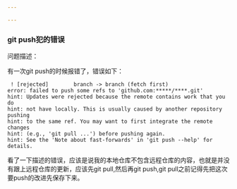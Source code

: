 ```yaml
---

---
```






### git push犯的错误

问题描述：

有一次git push的时候报错了，错误如下：

```shell
 ! [rejected]        branch -> branch (fetch first)
error: failed to push some refs to 'github.com:*****/****.git'
hint: Updates were rejected because the remote contains work that you do
hint: not have locally. This is usually caused by another repository pushing
hint: to the same ref. You may want to first integrate the remote changes
hint: (e.g., 'git pull ...') before pushing again.
hint: See the 'Note about fast-forwards' in 'git push --help' for details.
```

看了一下描述的错误，应该是说我的本地仓库不包含远程仓库的内容，也就是并没有跟上远程仓库的更新，应该先git pull,然后再git push,git pull之前记得先把这次要push的改进先保存下来。